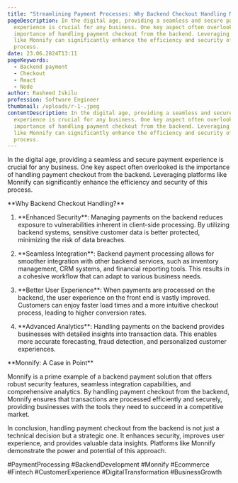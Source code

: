 ```yaml
---
title: "Streamlining Payment Processes: Why Backend Checkout Handling Matters"
pageDescription: In the digital age, providing a seamless and secure payment
  experience is crucial for any business. One key aspect often overlooked is the
  importance of handling payment checkout from the backend. Leveraging platforms
  like Monnify can significantly enhance the efficiency and security of this
  process.
date: 23.06.2024T13:11
pageKeywords:
  - Backend payment
  - Checkout
  - React
  - Node
author: Rasheed Iskilu
profession: Software Engineer
thumbnail: /uploads/r-1-.jpeg
contentDescription: In the digital age, providing a seamless and secure payment
  experience is crucial for any business. One key aspect often overlooked is the
  importance of handling payment checkout from the backend. Leveraging platforms
  like Monnify can significantly enhance the efficiency and security of this
  process.
---
```

In the digital age, providing a seamless and secure payment experience is crucial for any business. One key aspect often overlooked is the importance of handling payment checkout from the backend. Leveraging platforms like Monnify can significantly enhance the efficiency and security of this process.



\*\*Why Backend Checkout Handling?\*\*



1. \*\*Enhanced Security\*\*: Managing payments on the backend reduces exposure to vulnerabilities inherent in client-side processing. By utilizing backend systems, sensitive customer data is better protected, minimizing the risk of data breaches.



2. \*\*Seamless Integration\*\*: Backend payment processing allows for smoother integration with other backend services, such as inventory management, CRM systems, and financial reporting tools. This results in a cohesive workflow that can adapt to various business needs.



3. \*\*Better User Experience\*\*: When payments are processed on the backend, the user experience on the front end is vastly improved. Customers can enjoy faster load times and a more intuitive checkout process, leading to higher conversion rates.



4. \*\*Advanced Analytics\*\*: Handling payments on the backend provides businesses with detailed insights into transaction data. This enables more accurate forecasting, fraud detection, and personalized customer experiences.



\*\*Monnify: A Case in Point\*\*



Monnify is a prime example of a backend payment solution that offers robust security features, seamless integration capabilities, and comprehensive analytics. By handling payment checkout from the backend, Monnify ensures that transactions are processed efficiently and securely, providing businesses with the tools they need to succeed in a competitive market.



In conclusion, handling payment checkout from the backend is not just a technical decision but a strategic one. It enhances security, improves user experience, and provides valuable data insights. Platforms like Monnify demonstrate the power and potential of this approach.



\#PaymentProcessing #BackendDevelopment #Monnify #Ecommerce #Fintech #CustomerExperience #DigitalTransformation #BusinessGrowth
